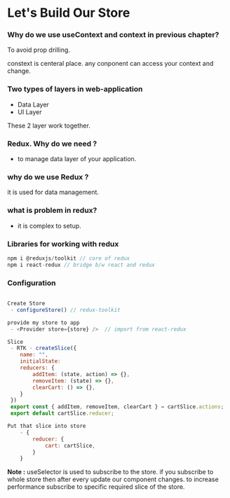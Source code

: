 # Let's Build Our Store

### Why do we use useContext and context in previous chapter?  
To avoid prop drilling.

constext is centeral place. any conponent can access your context and change.

### Two types of layers in web-application
+ Data Layer 
+ UI Layer 

These 2 layer work together.  

### Redux. Why do we need ?
+ to manage data layer of your application.

### why do we use Redux ?
it is used for data management.

### what is problem in redux?
+ it is complex to setup.

### Libraries for working with redux
```js
npm i @reduxjs/toolkit // core of redux
npm i react-redux // bridge b/w react and redux
```

### Configuration   
```js

Create Store
 - configureStore() // redux-toolkit

provide my store to app
 - <Provider store={store} />  // import from react-redux

Slice
 - RTK - createSlice({
    name: "",
    initialState:
    reducers: {
        addItem: (state, action) => {},
        removeItem: (state) => {},
        clearCart: () => {},
    }
 })
 export const { addItem, removeItem, clearCart } = cartSlice.actions;
 export default cartSlice.reducer;

Put that slice into store
    - {
        reducer: {
            cart: cartSlice,
        }
    }
```


__Note :__ useSelector is used to subscribe to the store. if you subscribe to whole store then after every update our component changes. to increase performance subscribe to specific required slice of the store.
